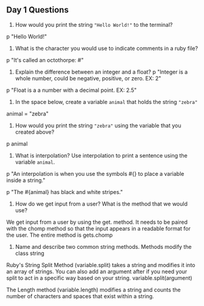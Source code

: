 ## Day 1 Questions

1. How would you print the string `"Hello World!"` to the terminal?

p "Hello World!"

1. What is the character you would use to indicate comments in a ruby file?

p "It's called an octothorpe: #"

1. Explain the difference between an integer and a float?
p "Integer is a whole number, could be negative, positive, or zero. EX: 2"

p "Float is a a number with a decimal point. EX: 2.5"

1. In the space below, create a variable `animal` that holds the string `"zebra"`

animal = "zebra"

1. How would you print the string `"zebra"` using the variable that you created above?

p animal

1. What is interpolation? Use interpolation to print a sentence using the variable `animal`.

p "An interpolation is when you use the symbols #{} to place a variable inside a string."

p "The #{animal} has black and white stripes."

1. How do we get input from a user? What is the method that we would use?

We get input from a user by using the get. method.
It needs to be paired with the chomp method so that the input appears in a readable format for the user.  The entire method is gets.chomp

1. Name and describe two common string methods.
Methods modify the class string

Ruby's String Split Method (variable.split) takes a string and modifies it into an array of strings. You can also add an argument after if you need your split to act in a specific way based on your string. variable.split(argument)

The Length method (variable.length) modifies a string and counts the number of characters and spaces that exist within a string.
